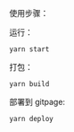 使用步骤：

运行：

```shell
yarn start
```

打包：

```shell
yarn build
```

部署到 gitpage:

```shell
yarn deploy
```
